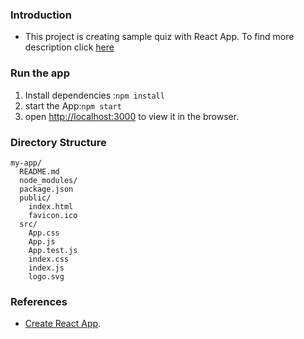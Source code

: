 ### Introduction

-   This project is creating sample quiz with React App. To find more description click [here](task.md)


### Run the app

1. Install dependencies :`npm install`
2. start the App:`npm start`
3. open [http://localhost:3000](http://localhost:3000) to view it in the browser.

### Directory Structure
```
my-app/
  README.md
  node_modules/
  package.json
  public/
    index.html
    favicon.ico
  src/
    App.css
    App.js
    App.test.js
    index.css
    index.js
    logo.svg
```
### References

- [Create React App](https://github.com/facebookincubator/create-react-app).
